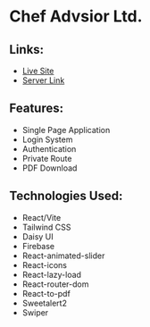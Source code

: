 # Chef Advsior Ltd.
## Links:
* [Live Site](https://chef-hunter-66aa0.web.app/)
* [Server Link](https://github.com/ras1k/chef-hunter-server)

## Features:
* Single Page Application
* Login System
* Authentication
* Private Route
* PDF Download
  
## Technologies Used: 
* React/Vite
* Tailwind CSS
* Daisy UI
* Firebase
* React-animated-slider
* React-icons
* React-lazy-load
* React-router-dom
* React-to-pdf
* Sweetalert2
* Swiper
